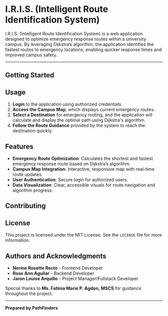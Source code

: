 # I.R.I.S. (Intelligent Route Identification System)

I.R.I.S. (Intelligent Route Identification System) is a web application designed to optimize emergency response routes within a university campus. By leveraging Dijkstra’s algorithm, the application identifies the fastest routes to emergency locations, enabling quicker response times and improved campus safety.

---

## Getting Started
<!-- Installation instructions will be addeed here later -->

## Usage
1. **Login** to the application using authorized credentials.
2. **Access the Campus Map**, which displays current emergency routes.
3. **Select a Destination** for emergency routing, and the application will calculate and display the optimal path using Dijkstra's algorithm.
4. **Follow the Route Guidance** provided by the system to reach the destination quickly.

## Features
- **Emergency Route Optimization**: Calculates the shortest and fastest emergency response route based on Dijkstra’s algorithm.
- **Campus Map Integration**: Interactive, responsive map with real-time route updates.
- **User Authentication**: Secure login for authorized users.
- **Data Visualization**: Clear, accessible visuals for route navigation and algorithm progress.

## Contributing
<!-- Contribution guidelines will go here later -->

## License
This project is licensed under the MIT License. See the `LICENSE` file for more information.

## Authors and Acknowledgments
- **Nerine Rosette Recto** - Frontend Developer
- **Rose Ann Aguilar** - Backend Developer
- **Jaron Louise Arquillo** - Project Manager/Fullstack Developer

Special thanks to **Ms. Fatima Marie P. Agdon, MSCS** for guidance throughout the project.

---

**Prepared by PathFinders**
